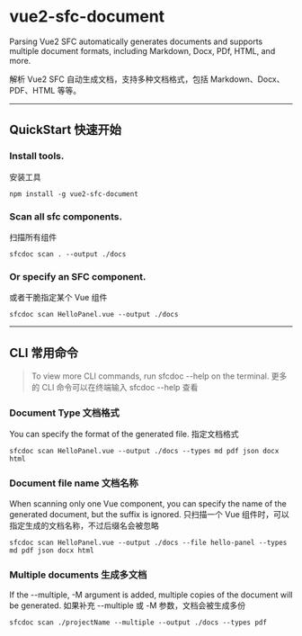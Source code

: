 # vue2-sfc-document

Parsing Vue2 SFC automatically generates documents and supports multiple document formats, including Markdown, Docx,
PDf, HTML, and more.

解析 Vue2 SFC 自动生成文档，支持多种文档格式，包括 Markdown、Docx、PDF、HTML 等等。

---

## QuickStart 快速开始

### Install tools.

安装工具

```shell
npm install -g vue2-sfc-document
```

### Scan all sfc components.

扫描所有组件

```shell
sfcdoc scan . --output ./docs
```

### Or specify an SFC component.

或者干脆指定某个 Vue 组件

```shell
sfcdoc scan HelloPanel.vue --output ./docs
```

---

## CLI 常用命令

> To view more CLI commands, run sfcdoc --help on the terminal. 更多的 CLI 命令可以在终端输入 sfcdoc --help 查看

### Document Type 文档格式

You can specify the format of the generated file.
指定文档格式

```shell
sfcdoc scan HelloPanel.vue --output ./docs --types md pdf json docx html
```

### Document file name 文档名称

When scanning only one Vue component, you can specify the name of the generated document, but the suffix is ignored.
只扫描一个 Vue 组件时，可以指定生成的文档名称，不过后缀名会被忽略

```shell
sfcdoc scan HelloPanel.vue --output ./docs --file hello-panel --types md pdf json docx html
```

### Multiple documents 生成多文档

If the --multiple, -M argument is added, multiple copies of the document will be generated.
如果补充 --multiple 或 -M 参数，文档会被生成多份

```shell
sfcdoc scan ./projectName --multiple --output ./docs --types pdf
```








